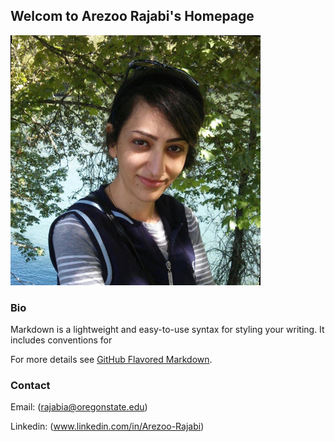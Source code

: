 ## Welcom to Arezoo Rajabi's Homepage

![Arezoo](/images/arezoo.jpg)


### Bio

Markdown is a lightweight and easy-to-use syntax for styling your writing. It includes conventions for

For more details see [GitHub Flavored Markdown](https://guides.github.com/features/mastering-markdown/).



###  Contact

Email: (rajabia@oregonstate.edu)

Linkedin: (www.linkedin.com/in/Arezoo-Rajabi)
